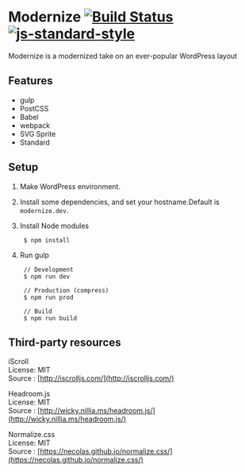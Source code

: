 # Modernize [![Build Status](https://travis-ci.org/mismith0227/wp-theme-modernize.svg?branch=master)](https://travis-ci.org/mismith0227/wp-theme-modernize) [![js-standard-style](https://raw.githubusercontent.com/feross/standard/master/badge.png)](https://github.com/feross/standard)

Modernize is a modernized take on an ever-popular WordPress layout

## Features

* gulp
* PostCSS
* Babel
* webpack
* SVG Sprite
* Standard

## Setup

1. Make WordPress environment.

1. Install some dependencies, and set your hostname.Default is ` modernize.dev `.

1. Install Node modules

        $ npm install

1. Run gulp

        // Development
        $ npm run dev

        // Production (compress)
        $ npm run prod

        // Build
        $ npm run build

## Third-party resources

iScroll  
License: MIT  
Source : [http://iscrolljs.com/](http://iscrolljs.com/)

Headroom.js  
License: MIT  
Source : [http://wicky.nillia.ms/headroom.js/](http://wicky.nillia.ms/headroom.js/)

Normalize.css  
License: MIT  
Source : [https://necolas.github.io/normalize.css/](https://necolas.github.io/normalize.css/)
